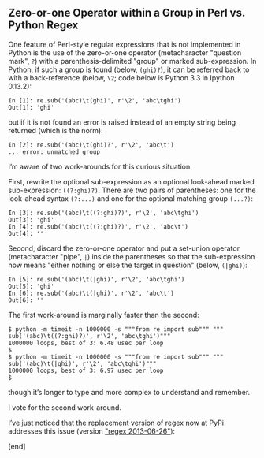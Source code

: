 ## Zero-or-one Operator within a Group in Perl vs. Python Regex

One feature of Perl-style regular expressions that is not implemented in Python is the use of the zero-or-one operator (metacharacter "question mark", `?`) with a parenthesis-delimited "group" or marked sub-expression. In Python, if such a group is found (below, `(ghi)?`), it can be referred back to with a back-reference (below, `\2`; code below is Python 3.3 in Ipython 0.13.2):

~~~
In [1]: re.sub('(abc)\t(ghi)', r'\2', 'abc\tghi')
Out[1]: 'ghi'
~~~

but if it is not found an error is raised instead of an empty string being returned (which is the norm):

~~~
In [2]: re.sub('(abc)\t(ghi)?', r'\2', 'abc\t') 
... error: unmatched group
~~~

I’m aware of two work-arounds for this curious situation.

First, rewrite the optional sub-expression as an optional look-ahead marked sub-expression: `((?:ghi)?)`. There are two pairs of parentheses: one for the look-ahead syntax `(?:...)` and one for the optional matching group `(...?)`:

~~~
In [3]: re.sub('(abc)\t((?:ghi)?)', r'\2', 'abc\tghi') 
Out[3]: 'ghi' 
In [4]: re.sub('(abc)\t((?:ghi)?)', r'\2', 'abc\t') 
Out[4]: ''
~~~

Second, discard the zero-or-one operator and put a set-union operator (metacharacter "pipe", `|`) inside the parentheses so that the sub-expression now means "either nothing or else the target in question" (below, `(|ghi)`):

~~~
In [5]: re.sub('(abc)\t(|ghi)', r'\2', 'abc\tghi') 
Out[5]: 'ghi' 
In [6]: re.sub('(abc)\t(|ghi)', r'\2', 'abc\t') 
Out[6]: ''
~~~

The first work-around is marginally faster than the second:

~~~
$ python -m timeit -n 1000000 -s """from re import sub""" """
sub('(abc)\t((?:ghi)?)', r'\2', 'abc\tghi')"""
1000000 loops, best of 3: 6.48 usec per loop 
$ 
$ python -m timeit -n 1000000 -s """from re import sub""" """
sub('(abc)\t(|ghi)', r'\2', 'abc\tghi')"""
1000000 loops, best of 3: 6.97 usec per loop 
$
~~~

though it’s longer to type and more complex to understand and remember.

I vote for the second work-around.

I’ve just noticed that the replacement version of regex now at PyPi addresses this issue (version ["regex 2013-06-26"](https://pypi.python.org/pypi/regex)):

[end]
